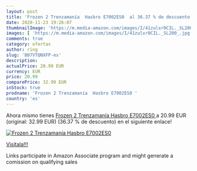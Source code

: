 ```yaml
---
layout: post
title: 'Frozen 2 Trenzamanía  Hasbro E7002ES0  al 36.37 % de descuento'
date: 2020-11-23 19:26:07
thumbnailImage: 'https://m.media-amazon.com/images/I/41zulxr0CIL._SL200_.jpg'
images: [ 'https://m.media-amazon.com/images/I/41zulxr0CIL._SL200_.jpg' ]
comments: true
category: ofertas
author: ring
slug: 'B07VTQNXFP-es'
description:
actualPrice: 20.99 EUR
currency: EUR
price: 20.99
comparePrice: 32.99 EUR
inStock: true
prodname: 'Frozen 2 Trenzamanía  Hasbro E7002ES0 '
country: 'es'
---
```


Ahora mismo tienes [Frozen 2 Trenzamanía  Hasbro E7002ES0 ](https://www.amazon.es/dp/B07VTQNXFP/?tag=tolees-21) a 20.99 EUR (original: 32.99 EUR) (36.37 %  de descuento) en el siguiente enlace!

[![Frozen 2 Trenzamanía  Hasbro E7002ES0 ](https://m.media-amazon.com/images/I/41zulxr0CIL._SL200_.jpg)](https://www.amazon.es/dp/B07VTQNXFP/?tag=tolees-21)

[Visítala!!!](https://www.amazon.es/dp/B07VTQNXFP/?tag=tolees-21)

Links participate in Amazon Associate program and might generate a comission on qualifying sales
